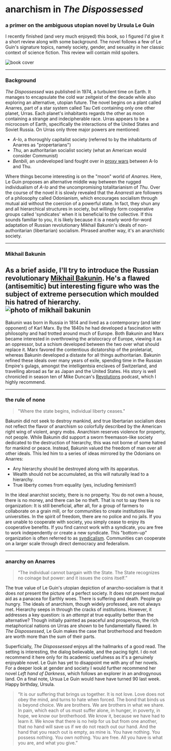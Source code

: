# anarchism in *The Dispossessed*
### a primer on the ambiguous utopian novel by Ursula Le Guin

I recently finished (and very much enjoyed) this book, so I figured I'd give it a short review along with some background. The novel follows a few of Le Guin's signature topics, namely society, gender, and sexuality in her classic context of science fiction. This review will contain mild spoilers.

![book cover](cover.jpg)

---
### Background

*The Dispossessed* was published in 1974, a turbulent time on Earth. It manages to encapsulate the cold war zeitgeist of the decade while also exploring an alternative, utopian future. The novel begins on a plant called Anarres, part of a star system called Tau Ceti containing only one other planet, Urras. Each planet's inhabitants regards the other as moon containing a strange and indecipherable race. Urras appears to be a microcosm of Earth, specifically the interactions of the United States and Soviet Russia. On Urras only three major powers are mentioned:
- *A-Io*, a thoroughly capitalist society (referred to by the inhabitants of Anarres as "propertarians")
- *Thu*, an authoritarian socialist society (what an American would consider Communist)
- *Benbili*, an undeveloped land fought over in [proxy wars](https://en.wikipedia.org/wiki/Vietnam_War) between A-Io and Thu.

Where things become interesting is on the "moon" world of *Anarres*. Here, Le Guin proposes an alternative middle way between the rugged individualism of *A-Io* and the uncompromising totalitarianism of *Thu*. Over the course of the novel it is slowly revealed that the *Anarresti* are followers of a philosophy called Odonianism, which encourages socialism through mutual aid without the coercion of a powerful state. In fact, they shun any and all hierarchical structures in society, but willingly form cooperative groups called 'syndicates' when it is beneficial to the collective. If this sounds familiar to you, it is likely because it is a nearly word-for-word adaptation of Russian revolutionary Mikhail Bakunin's ideals of non-authoritarian (libertarian) socialism. Phrased another way, it's an anarchistic society.

---
### Mikhail Bakunin
As a brief aside, I'll try to introduce the Russian revolutionary [Mikhail Bakunin](https://en.wikipedia.org/wiki/Mikhail_Bakunin). He's a flawed (antisemitic) but interesting figure who was the subject of extreme persecution which moulded his hatred of hierarchy.
![photo of mikhail bakunin](bakunin.jpg)
---
Bakunin was born in Russia in 1814 and lived as a contemporary (and later opponent) of Karl Marx. By the 1840s he had developed a fascination with philosophy and had trotted around much of Europe. Both Bakunin and Marx became interested in overthrowing the aristocracy of Europe, viewing it as an oppressor, but a schism developed between the two over what should replace it. Marx favored the contentious dictatorship of the proletariat, whereas Bakunin developed a distaste for all things authoritarian. Bakunin refined these ideals over many years of exile, spending time in the Russian Empire's gulags, amongst the intelligentsia enclaves of Switzerland, and travelling abroad as far as Japan and the United States. His story is well chronicled in season ten of Mike Duncan's [Revolutions](https://thehistoryofrome.typepad.com/revolutions_podcast/) podcast, which I highly recommend.

---
### the rule of none
> "Where the state begins, individual liberty ceases."

Bakunin did not seek to destroy mankind, and true libertarian socialism does not reflect the flavor of anarchism so colorfully described by the American right wing of violent, angry mobs. Anarchism reserves violence for property, not people. While Bakunin did support a sworn freemason-like society dedicated to the destruction of hierarchy, this was not borne of some hatred for mankind or peace. Instead, Bakunin valued the freedom of man over all other ideals. This led him to a series of ideas mirrored by the Odonians on Anarres:
- Any hierarchy should be destroyed along with its apparatus.
- Wealth should not be accumulated, as this will naturally lead to a hierarchy.
- True liberty comes from equality (yes, including feminism!)

In the ideal anarchist society, there is no property. You do not own a house, there is no money, and there can be no theft. That is not to say there is no organization: It is still beneficial, after all, for a group of farmers to collaborate on a grain mill, or for communities to create institutions like universities. In the spirit of freedom, there are no police and no jails. If you are unable to cooperate with society, you simply cease to enjoy its cooperative benefits. If you find cannot work with a syndicate, you are free to work independently or create a new syndicate. This "bottom-up" organization is often referred to as [syndicalism](https://en.wikipedia.org/wiki/Syndicate). Communities can cooperate on a larger scale through direct democracy and federalism.

---
### anarchy on Anarres
> “The individual cannot bargain with the State. The State recognizes no coinage but power: and it issues the coins itself.” 

The true value of Le Guin's utopian depiction of anarcho-socialism is that it does *not* present the picture of a perfect society. It does not present mutual aid as a panacea for Earthly woes. There is suffering and death. People go hungry. The ideals of anarchism, though widely professed, are not always met. Hierarchy seeps in through the cracks of institutions. However, it addresses a key question: is an *attempt* at true equality better than the alternative? Though initially painted as peaceful and prosperous, the rich metaphorical nations on Urras are shown to be fundamentally flawed. In *The Dispossessed*, Le Guin makes the case that brotherhood and freedom are worth more than the sum of their parts. 

Superficially, *The Dispossessed* enjoys all the hallmarks of a good read. The setting is interesting, the dialog believable, and the pacing tight. I do not recommend it here only for its academic usefulness as it's a genuinely enjoyable novel. Le Guin has yet to disappoint me with any of her novels. For a deeper look at gender and society I would further recommend her novel *Left hand of Darkness*, which follows an explorer in an androgynous land. On a final note, Ursua Le Guin would have have turned 90 last week. Happy birthday, Ursula.

> “It is our suffering that brings us together. It is not love. Love does not obey the mind, and turns to hate when forced. The bond that binds us is beyond choice. We are brothers. We are brothers in what we share. In pain, which each of us must suffer alone, in hunger, in poverty, in hope, we know our brotherhood. We know it, because we have had to learn it. We know that there is no help for us but from one another, that no hand will save us if we do not reach out our hand. And the hand that you reach out is empty, as mine is. You have nothing. You possess nothing. You own nothing. You are free. All you have is what you are, and what you give.”